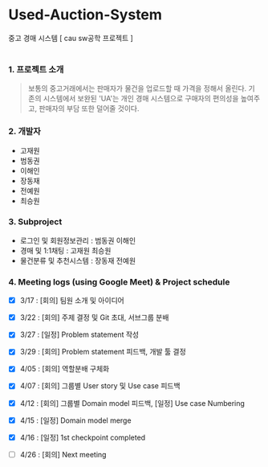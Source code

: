 # Used-Auction-System

중고 경매 시스템   [ cau sw공학 프로젝트 ]  
    <br/>
    
### 1. 프로젝트 소개

> 보통의 중고거래에서는 판매자가 물건을 업로드할 때 가격을 정해서 올린다. 
> 기존의 시스템에서 보완된 'UA'는 개인 경매 시스템으로 구매자의 편의성을 높여주고, 판매자의 부담 또한 덜어줄 것이다.

### 2. 개발자

- 고재원
- 범동권
- 이해인
- 장동재
- 전예원
- 최승원

### 3. Subproject

* 로그인 및 회원정보관리 : 범동권 이해인
* 경매 및 1:1채팅 : 고재원 최승원
* 물건분류 및 추천시스템 : 장동재 전예원

### 4. Meeting logs (using Google Meet) & Project schedule

* [x]  3/17 : [회의] 팀원 소개 및 아이디어
* [x]  3/22 : [회의] 주제 결정 및 Git 초대, 서브그룹 분배
* [x]  3/27 : [일정] Problem statement 작성
* [x]  3/29 : [회의] Problem statement 피드백, 개발 툴 결정
* [x]  4/05 : [회의] 역할분배 구체화
* [x]  4/07 : [회의] 그룹별 User story 및 Use case 피드백
* [x]  4/12 : [회의] 그룹별 Domain model 피드백, [일정] Use case Numbering
* [x]  4/15 : [일정] Domain model merge
* [x]  4/16 : [일정] 1st checkpoint completed
* [ ]  4/26 : [회의] Next meeting


